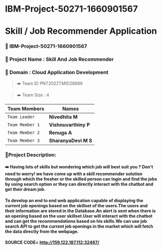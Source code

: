 # IBM-Project-50271-1660901567
#  Skill / Job Recommender Application

### 📌 IBM-Project-50271-1660901567

### 📌 Project Name	: Skill And Job Recommender

### 📌 Domain :	Cloud Application Development

> ➡️ Team ID	PNT2022TMID28689

> ➡️ Team Size : 4

|  Team Members  |    Names      |
| ------------- | ------------- |
| `Team Leader`   |    **Nivedhita M**    |
| `Team Member 1` | **Vishnuvarthiny P**  |
| `Team Member 2` | **Renuga A** |
| `Team Member 3` |   **SharanyaDevi M S**  |

### 📌Project Description:

#### ➡️ Having lots of skills but wondering which job will best suit you ? Don’t need to worry! we have come up with a skill recommender solution through which the fresher or the skilled person can login and find the jobs by using search option or they can directly interact with the chatbot and get their dream job.

#### To develop an end to end web application capable of displaying the current job openings based on the skillset of the users.The users and their information are stored in the Database.An alert is sent when there is an opening based on the user skillset.User will interact with the chatbot and can get the recommendations based on his skills.We can use job search API to get the current job openings in the market which will fetch the data directly from the webpage.

#### SOURCE CODE= http://159.122.187.112:32467/
